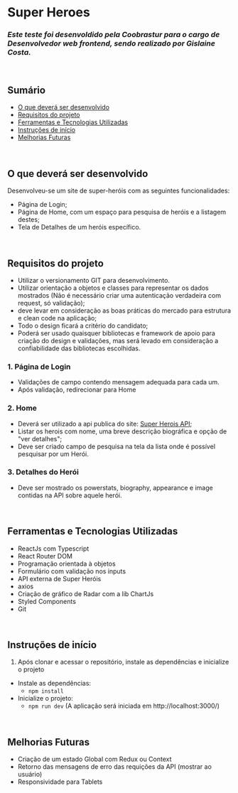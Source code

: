 # Super Heroes

### *Este teste foi desenvoldido pela Coobrastur para o cargo de Desenvolvedor web frontend, sendo realizado por Gislaine Costa.*
<br>

## Sumário
  - [O que deverá ser desenvolvido](#o-que-deverá-ser-desenvolvido)
  - [Requisitos do projeto](#requisitos-do-projeto)
  - [Ferramentas e Tecnologias Utilizadas](#ferramentas-e-tecnologias-utilizadas)
  - [Instruções de início](#instruções-de-início)
  - [Melhorias Futuras](#melhorias-futuras)
<br>

## O que deverá ser desenvolvido

Desenvolveu-se um site de super-heróis com as seguintes funcionalidades: 
  - Página de Login;
  - Página de Home, com um espaço para pesquisa de heróis e a listagem destes;
  - Tela de Detalhes de um heróis específico.
<br>

## Requisitos do projeto
- Utilizar o versionamento GIT para desenvolvimento.
- Utilizar orientação a objetos e classes para representar os dados mostrados (Não é necessário criar uma autenticação verdadeira com request, só validação);
- deve levar em consideração as boas práticas do mercado para estrutura e clean code na aplicação;
- Todo o design ficará a critério do candidato;
- Poderá ser usado quaisquer bibliotecas e framework de apoio para criação do design e validações, mas será levado em consideração a confiabilidade das bibliotecas escolhidas.

### 1. Página de Login
- Validações de campo contendo mensagem adequada para cada um.
- Após validação, redirecionar para Home

### 2. Home
- Deverá ser utilizado a api publica do site: [Super Herois API](https://superheroapi.com);
- Listar os herois com nome, uma breve descrição biográfica e opção de "ver detalhes";
- Deve ser criado campo de pesquisa na tela da lista onde é possível pesquisar por um Herói.

### 3. Detalhes do Herói
- Deve ser mostrado os powerstats, biography, appearance e image contidas na API sobre aquele herói.
<br>

## Ferramentas e Tecnologias Utilizadas

- ReactJs com Typescript
- React Router DOM
- Programação orientada à objetos
- Formulário com validação nos inputs
- API externa de Super Heróis
- axios
- Criação de gráfico de Radar com a lib ChartJs
- Styled Components
- Git
<br>

## Instruções de início

1. Após clonar e acessar o repositório, instale as dependências e inicialize o projeto
  * Instale as dependências:
    * `npm install`
  * Inicialize o projeto:
    * `npm run dev` (A aplicação será iniciada em http://localhost:3000/)
<br>

## Melhorias Futuras
- Criação de um estado Global com Redux ou Context
- Retorno das mensagens de erro das requições da API (mostrar ao usuário)
- Responsividade para Tablets
